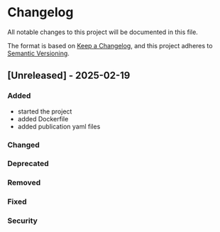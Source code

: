 # Changelog
All notable changes to this project will be documented in this file.

The format is based on [Keep a Changelog](https://keepachangelog.com/en/1.0.0/),
and this project adheres to [Semantic Versioning](https://semver.org/spec/v2.0.0.html).

## [Unreleased] - 2025-02-19

### Added
- started the project
- added Dockerfile
- added publication yaml files

### Changed


### Deprecated


### Removed


### Fixed


### Security
